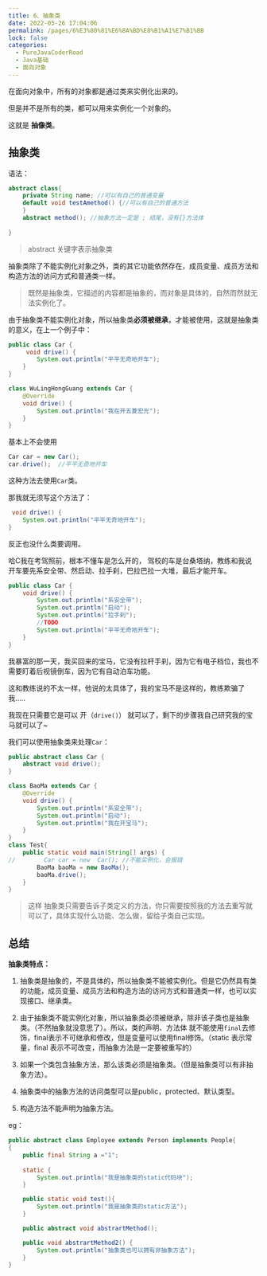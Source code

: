 ```yaml
---
title: 6、抽象类
date: 2022-05-26 17:04:06
permalink: /pages/6%E3%80%81%E6%8A%BD%E8%B1%A1%E7%B1%BB
lock: false
categories: 
  - PureJavaCoderRoad
  - Java基础
  - 面向对象
---
```

在面向对象中，所有的对象都是通过类来实例化出来的。

但是并不是所有的类，都可以用来实例化一个对象的。

这就是 **抽像类**。



## 抽象类

语法：

```java
abstract class{
    private String name; //可以有自己的普通变量
    default void testAmethod() {//可以有自己的普通方法
    }
	abstract method(); //抽象方法一定是 ; 结尾，没有{}方法体
    
}
```

>  abstract 关键字表示抽象类

抽象类除了不能实例化对象之外，类的其它功能依然存在，成员变量、成员方法和构造方法的访问方式和普通类一样。

> 既然是抽象类，它描述的内容都是抽象的，而对象是具体的，自然而然就无法实例化了。

由于抽象类不能实例化对象，所以抽象类**必须被继承**，才能被使用，这就是抽象类的意义，在上一个例子中：

```java
public class Car {
     void drive() {
        System.out.println("平平无奇地开车");
    }
}

class WuLingHongGuang extends Car {
    @Override
    void drive() {
        System.out.println("我在开五菱宏光");
    }
}
```

基本上不会使用 

```java
Car car = new Car();
car.drive();  //平平无奇地开车
```

这种方法去使用`Car`类。

那我就无须写这个方法了：

```java
 void drive() {
    System.out.println("平平无奇地开车");
}
```
反正也没什么类要调用。

哈C我在考驾照前，根本不懂车是怎么开的， 驾校的车是台桑塔纳，教练和我说开车要先系安全带、然启动、拉手刹，巴拉巴拉一大堆，最后才能开车。

```java
public class Car {
    void drive() {
        System.out.println("系安全带");
        System.out.println("启动");
        System.out.println("拉手刹");
        //TODO
        System.out.println("平平无奇地开车");
    }
}
```



我暴富的那一天，我买回来的宝马，它没有拉杆手刹，因为它有电子档位，我也不需要盯着后视镜倒车，因为它有自动泊车功能。

这和教练说的不太一样，他说的太具体了，我的宝马不是这样的，教练欺骗了我.....

我现在只需要它是可以 开（`drive()`） 就可以了，剩下的步骤我自己研究我的宝马就可以了~



我们可以使用抽象类来处理`Car`：

```java
public abstract class Car {
    abstract void drive();
}

class BaoMa extends Car {
    @Override
    void drive() {
        System.out.println("系安全带");
        System.out.println("启动");
        System.out.println("我在开宝马");
    }
}
class Test{
    public static void main(String[] args) {
//        Car car = new  Car(); //不能实例化，会报错
        BaoMa baoMa = new BaoMa();
        baoMa.drive();
    }
}
```

> 这样 抽象类只需要告诉子类定义的方法，你只需要按照我的方法去重写就可以了，具体实现什么功能、怎么做，留给子类自己实现。



## 总结

**抽象类特点：**

1. 抽象类是抽象的，不是具体的，所以抽象类不能被实例化。但是它仍然具有类的功能，成员变量、成员方法和构造方法的访问方式和普通类一样，也可以实现接口、继承类。

2. 由于抽象类不能实例化对象，所以抽象类必须被继承，除非该子类也是抽象类。（不然抽象就没意思了）。所以，类的声明、方法体  就不能使用`final`去修饰，final表示不可继承和修改，但是变量可以使用final修饰。（static 表示常量，final 表示不可改变，而抽象方法是一定要被重写的）

3. 如果一个类包含抽象方法，那么该类必须是抽象类。（但是抽象类可以有非抽象方法）。

4. 抽象类中的抽象方法的访问类型可以是public，protected、默认类型。

5. 构造方法不能声明为抽象方法。



eg：

```java
public abstract class Employee extends Person implements People{
{
	public final String a ="1";
    
    static {
        System.out.println("我是抽象类的static代码块");
    }

    public static void test(){
        System.out.println("我是抽象类的static方法");
    }

    public abstract void abstrartMethod();

    public void abstrartMethod2() {
        System.out.println("抽象类也可以拥有非抽象方法");
    }
}
```

